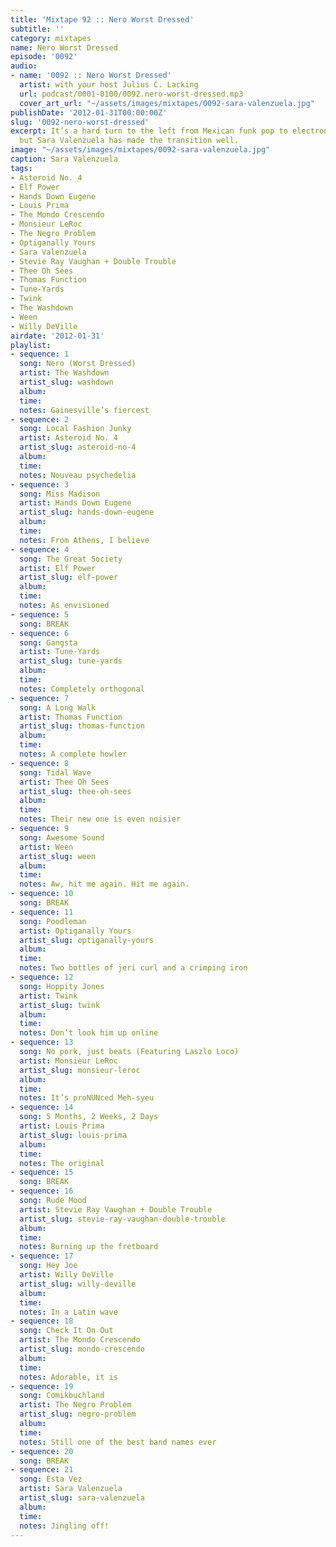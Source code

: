 ```yaml
---
title: 'Mixtape 92 :: Nero Worst Dressed'
subtitle: ''
category: mixtapes
name: Nero Worst Dressed
episode: '0092'
audio:
- name: '0092 :: Nero Worst Dressed'
  artist: with your host Julius C. Lacking
  url: podcast/0001-0100/0092.nero-worst-dressed.mp3
  cover_art_url: "~/assets/images/mixtapes/0092-sara-valenzuela.jpg"
publishDate: '2012-01-31T00:00:00Z'
slug: '0092-nero-worst-dressed'
excerpt: It’s a hard turn to the left from Mexican funk pop to electronic soundscapes,
  but Sara Valenzuela has made the transition well.
image: "~/assets/images/mixtapes/0092-sara-valenzuela.jpg"
caption: Sara Valenzuela
tags:
- Asteroid No. 4
- Elf Power
- Hands Down Eugene
- Louis Prima
- The Mondo Crescendo
- Monsieur LeRoc
- The Negro Problem
- Optiganally Yours
- Sara Valenzuela
- Stevie Ray Vaughan + Double Trouble
- Thee Oh Sees
- Thomas Function
- Tune-Yards
- Twink
- The Washdown
- Ween
- Willy DeVille
airdate: '2012-01-31'
playlist:
- sequence: 1
  song: Nero (Worst Dressed)
  artist: The Washdown
  artist_slug: washdown
  album:
  time:
  notes: Gainesville’s fiercest
- sequence: 2
  song: Local Fashion Junky
  artist: Asteroid No. 4
  artist_slug: asteroid-no-4
  album:
  time:
  notes: Nouveau psychedelia
- sequence: 3
  song: Miss Madison
  artist: Hands Down Eugene
  artist_slug: hands-down-eugene
  album:
  time:
  notes: From Athens, I believe
- sequence: 4
  song: The Great Society
  artist: Elf Power
  artist_slug: elf-power
  album:
  time:
  notes: As envisioned
- sequence: 5
  song: BREAK
- sequence: 6
  song: Gangsta
  artist: Tune-Yards
  artist_slug: tune-yards
  album:
  time:
  notes: Completely orthogonal
- sequence: 7
  song: A Long Walk
  artist: Thomas Function
  artist_slug: thomas-function
  album:
  time:
  notes: A complete howler
- sequence: 8
  song: Tidal Wave
  artist: Thee Oh Sees
  artist_slug: thee-oh-sees
  album:
  time:
  notes: Their new one is even noisier
- sequence: 9
  song: Awesome Sound
  artist: Ween
  artist_slug: ween
  album:
  time:
  notes: Aw, hit me again. Hit me again.
- sequence: 10
  song: BREAK
- sequence: 11
  song: Poodleman
  artist: Optiganally Yours
  artist_slug: optiganally-yours
  album:
  time:
  notes: Two bottles of jeri curl and a crimping iron
- sequence: 12
  song: Hoppity Jones
  artist: Twink
  artist_slug: twink
  album:
  time:
  notes: Don’t look him up online
- sequence: 13
  song: No pork, just beats (Featuring Laszlo Loco)
  artist: Monsieur LeRoc
  artist_slug: monsieur-leroc
  album:
  time:
  notes: It’s proNUNced Meh-syeu
- sequence: 14
  song: 5 Months, 2 Weeks, 2 Days
  artist: Louis Prima
  artist_slug: louis-prima
  album:
  time:
  notes: The original
- sequence: 15
  song: BREAK
- sequence: 16
  song: Rude Mood
  artist: Stevie Ray Vaughan + Double Trouble
  artist_slug: stevie-ray-vaughan-double-trouble
  album:
  time:
  notes: Burning up the fretboard
- sequence: 17
  song: Hey Joe
  artist: Willy DeVille
  artist_slug: willy-deville
  album:
  time:
  notes: In a Latin wave
- sequence: 18
  song: Check It On Out
  artist: The Mondo Crescendo
  artist_slug: mondo-crescendo
  album:
  time:
  notes: Adorable, it is
- sequence: 19
  song: Comikbuchland
  artist: The Negro Problem
  artist_slug: negro-problem
  album:
  time:
  notes: Still one of the best band names ever
- sequence: 20
  song: BREAK
- sequence: 21
  song: Esta Vez
  artist: Sara Valenzuela
  artist_slug: sara-valenzuela
  album:
  time:
  notes: Jingling off!
---
```


